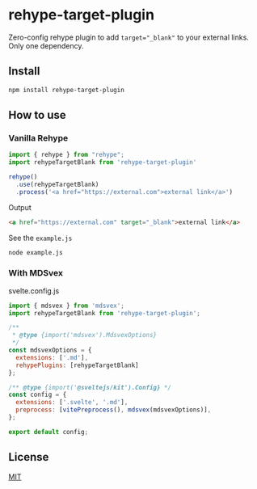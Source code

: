 # rehype-target-plugin

Zero-config rehype plugin to add `target="_blank"` to your external links. Only one dependency.

## Install

```sh
npm install rehype-target-plugin
```

## How to use

### Vanilla Rehype

```js
import { rehype } from "rehype";
import rehypeTargetBlank from 'rehype-target-plugin'

rehype()
  .use(rehypeTargetBlank)
  .process('<a href="https://external.com">external link</a>')
```

Output

```html
<a href="https://external.com" target="_blank">external link</a>
```

See the `example.js`

```sh
node example.js
```

### With MDSvex

svelte.config.js
```js
import { mdsvex } from 'mdsvex';
import rehypeTargetBlank from 'rehype-target-plugin';

/**
 * @type {import('mdsvex').MdsvexOptions}
 */
const mdsvexOptions = {
  extensions: ['.md'],
  rehypePlugins: [rehypeTargetBlank]
};

/** @type {import('@sveltejs/kit').Config} */
const config = {
  extensions: ['.svelte', '.md'],
  preprocess: [vitePreprocess(), mdsvex(mdsvexOptions)],
};

export default config;

```

## License

[MIT](./LICENSE)